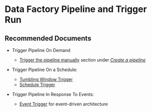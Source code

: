 <properties
	pageTitle="Data Factory V2 - Author and Develop - Create Pipeline and Trigger Run Issue"
	description="Quick-start Create Azure Data Factory Triggers in ADF portal"
	infoBubbleText=""
	service="microsoft.datafactory"
	resource="factories"
	authors="chez-charlie"
	ms.author="chez"
	displayOrder="4"
	articleId="4b5124d1-f0f4-4f6b-9e0e-b5d70fc7c61d"
	diagnosticScenario=""
	selfHelpType="resource"
	supportTopicIds="32629472"
	resourceTags=""
	productPesIds="15613"
	cloudEnvironments="public"
/>

# Data Factory Pipeline and Trigger Run

## **Recommended Documents**

* Trigger Pipeline On Demand

  * [Trigger the pipeline manually](https://docs.microsoft.com/azure/data-factory/quickstart-create-data-factory-portal#trigger-the-pipeline-manually) section under [_Create a pipeline_](https://docs.microsoft.com/azure/data-factory/quickstart-create-data-factory-portal#create-a-pipeline) <br/>

* Trigger Pipeline On a Schedule: <br/>

  * [Tumbling Window Trigger](https://docs.microsoft.com/azure/data-factory/how-to-create-tumbling-window-trigger) <br/>
  * [Schedule Trigger](https://docs.microsoft.com/azure/data-factory/how-to-create-schedule-trigger) <br/>

* Trigger Pipeline In Response To Events: <br/>

  * [Event Trigger](https://docs.microsoft.com/azure/data-factory/how-to-create-event-trigger) for event-driven architecture
